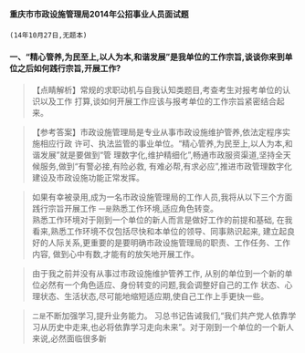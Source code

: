 #### 重庆市市政设施管理局2014年公招事业人员面试题
    (14年10月27日,无题本)
    
#### 一、“精心管养,为民至上,以人为本,和谐发展”是我单位的工作宗旨,谈谈你来到单位之后如何践行宗旨,开展工作?
>   【点睛解析】常规的求职动机与自我认知类题目,考查考生对报考单位的认识以及工作
打算,谈如何开展工作应该与报考单位的工作宗旨紧密结合起来。

>   【参考答案】市政设施管理局是专业从事市政设施维护管养,依法定程序实施相应行政
许可、执法监管的事业单位。“精心管养,为民至上,以人为本,和谐发展”就是要做到“管
理数字化,维护精细化”,畅通市政服资渠道,坚持全天候服务,做到“有警必接,有险必救,
有难必帮,有求必应”,推进市政管理数字化建设及市政设施功能正常发挥。

>   如果有幸被录用,成为一名市政设施管理局的工作人员,我将从以下三个方面践行宗旨开展工作
>   `一是`熟悉工作环境,适应角色转变。  
熟悉工作环境对于刚到一个单位的新人而言是做好工作的前提和基础,
在我看来,熟悉工作环境不仅包括尽快和本单位的领导、同事熟识起来,
建立起良好的人际关系,更重要的是要明确市政设施管理局的职责、工作任务、工作内容,
做到心中有数,才能有的放矢地开展工作。

>   由于我之前并没有从事过市政设施维护管养工作,
从别的单位到一个新的单位必然有一个角色适应、身份转变的问题,我会调整好自己的工作
状态、心理状态、生活状态,尽可能地缩短适应期,使自己工作上手更快一些。


>   `二是`不断加强学习,提升业务能力。 
习总书记告诫我们,“我们共产党人依靠学习从历史中走来,也必将依靠学习走向未来”。对于刚到一个单位的一个新人来说,必然面临很多新



